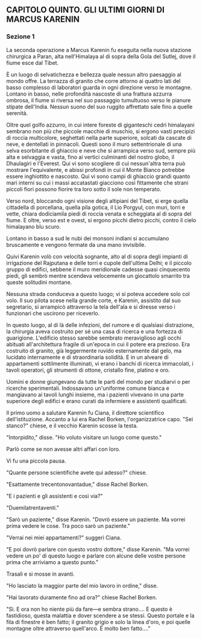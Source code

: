 ## CAPITOLO QUINTO. GLI ULTIMI GIORNI DI MARCUS KARENIN

### Sezione 1

La seconda operazione a Marcus Karenin fu eseguita nella nuova stazione chirurgica a Paran, alta nell'Himalaya al di sopra della Gola del Sutlej, dove il fiume esce dal Tibet.

È un luogo di selvatichezza e bellezza quale nessun altro paesaggio al mondo offre. La terrazza di granito che corre attorno ai quattro lati del basso complesso di laboratori guarda in ogni direzione verso le montagne. Lontano in basso, nelle profondità nascoste di una frattura azzurra ombrosa, il fiume si riversa nel suo passaggio tumultuoso verso le pianure stipate dell'India. Nessun suono del suo ruggito affrettato sale fino a quelle serenità.

Oltre quel golfo azzurro, in cui intere foreste di giganteschi cedri himalayani sembrano non più che piccole macchie di muschio, si ergono vasti precipizi di roccia multicolore, seghettati nella parte superiore, solcati da cascate di neve, e dentellati in pinnacoli. Questi sono il muro settentrionale di una selva esorbitante di ghiaccio e neve che si arrampica verso sud, sempre più alta e selvaggia e vasta, fino ai vertici culminanti del nostro globo, il Dhaulagiri e l'Everest. Qui vi sono scogliere di cui nessun'altra terra può mostrare l'equivalente, e abissi profondi in cui il Monte Bianco potrebbe essere inghiottito e nascosto. Qui vi sono campi di ghiaccio grandi quanto mari interni su cui i massi accatastati giacciono così fittamente che strani piccoli fiori possono fiorire tra loro sotto il sole non temperato.

Verso nord, bloccando ogni visione degli altipiani del Tibet, si erge quella cittadella di porcellana, quella pila gotica, il Lio Porgyul, con muri, torri e vette, chiara dodiciamila piedi di roccia venata e scheggiata al di sopra del fiume. E oltre, verso est e ovest, si ergono picchi dietro picchi, contro il cielo himalayano blu scuro.

Lontano in basso a sud le nubi dei monsoni indiani si accumulano bruscamente e vengono fermate da una mano invisibile.

Quivi Karenin volò con velocità sognante, alto al di sopra degli impianti di irrigazione del Rajputana e delle torri e cupole dell'ultima Delhi; e il piccolo gruppo di edifici, sebbene il muro meridionale cadesse quasi cinquecento piedi, gli sembrò mentre scendeva velocemente un giocattolo smarrito tra queste solitudini montane.

Nessuna strada conduceva a questo luogo; vi si poteva accedere solo col volo. Il suo pilota scese nella grande corte, e Karenin, assistito dal suo segretario, si arrampicò attraverso la tela dell'ala e si diresse verso i funzionari che uscirono per riceverlo.

In questo luogo, al di là delle infezioni, del rumore e di qualsiasi distrazione, la chirurgia aveva costruito per sé una casa di ricerca e una fortezza di guarigione. L'edificio stesso sarebbe sembrato meraviglioso agli occhi abituati all'architettura fragile di un'epoca in cui il potere era prezioso. Era costruito di granito, già leggermente ruvido esternamente dal gelo, ma lucidato internamente e di straordinaria solidità. E in un alveare di appartamenti sottilmente illuminati, vi erano i banchi di ricerca immacolati, i tavoli operatori, gli strumenti di ottone, cristallo fine, platino e oro.

Uomini e donne giungevano da tutte le parti del mondo per studiarvi o per ricerche sperimentali. Indossavano un'uniforme comune bianca e mangiavano ai tavoli lunghi insieme, ma i pazienti vivevano in una parte superiore degli edifici e erano curati da infermiere e assistenti qualificati.

Il primo uomo a salutare Karenin fu Ciana, il direttore scientifico dell'istituzione. Accanto a lui era Rachel Borken, l'organizzatrice capo. "Sei stanco?" chiese, e il vecchio Karenin scosse la testa.

"Intorpidito," disse. "Ho voluto visitare un luogo come questo."

Parlò come se non avesse altri affari con loro.

Vi fu una piccola pausa.

"Quante persone scientifiche avete qui adesso?" chiese.

"Esattamente trecentonovantadue," disse Rachel Borken.

"E i pazienti e gli assistenti e così via?"

"Duemilatrentaventi."

"Sarò un paziente," disse Karenin. "Dovrò essere un paziente. Ma vorrei prima vedere le cose. Tra poco sarò un paziente."

"Verrai nei miei appartamenti?" suggerì Ciana.

"E poi dovrò parlare con questo vostro dottore," disse Karenin. "Ma vorrei vedere un po' di questo luogo e parlare con alcune delle vostre persone prima che arriviamo a questo punto."

Trasalì e si mosse in avanti.

"Ho lasciato la maggior parte del mio lavoro in ordine," disse.

"Hai lavorato duramente fino ad ora?" chiese Rachel Borken.

"Sì. E ora non ho niente più da fare—e sembra strano.... E questo è fastidioso, questa malattia e dover scendere a se stessi. Questo portale e la fila di finestre è ben fatto; il granito grigio e solo la linea d'oro, e poi quelle montagne oltre attraverso quell'arco. È molto ben fatto...."
